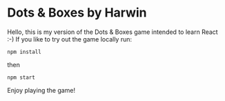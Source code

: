 # Dots & Boxes by Harwin
Hello, this is my version of the Dots & Boxes game intended to learn React :-)
If you like to try out the game locally run:

```
npm install
```

then

```
npm start
``` 

Enjoy playing the game! 